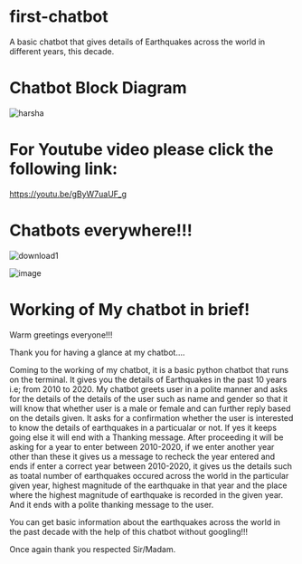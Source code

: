 # first-chatbot
A basic chatbot that gives details of Earthquakes across the world in different years, this decade.

# Chatbot Block Diagram
![harsha](https://user-images.githubusercontent.com/73134870/96507891-751a5400-1277-11eb-8bfe-fbdd802707da.PNG)


# For Youtube video please click the following link:
https://youtu.be/gByW7uaUF_g



# Chatbots everywhere!!!

![download1](https://user-images.githubusercontent.com/73134870/96508537-5f595e80-1278-11eb-93ea-b802ff9c0147.png)

![image](https://user-images.githubusercontent.com/73134870/96509741-1d311c80-127a-11eb-8d81-b332bdbb8a4a.png)


# Working of My chatbot in brief!
Warm greetings everyone!!!

Thank you for having a glance at my chatbot....

Coming to the working of my chatbot, it is a basic python chatbot that runs on the terminal. It gives you the details of Earthquakes in the past 10 years i.e; from 2010 to 2020. My chatbot greets user in a polite manner and asks for the details of the details of the user such as name and gender so that it will know that whether user is a male or female and can further reply based on the details given. It asks for a confirmation whether the user is interested to know the details of earthquakes in a particualar or not. If yes it keeps going else it will end with a Thanking message. After proceeding it will be asking for a year to enter between 2010-2020, if we enter another year other than these it gives us a message to recheck the year entered and ends if enter a correct year between 2010-2020, it gives us the details such as toatal number of earthquakes occured across the world in the particular given year, highest magnitude of the earthquake in that year and the place where the highest magnitude of earthquake is recorded in the given year. And it ends with a polite thanking message to the user.

You can get basic information about the earthquakes across the world in the past decade with the help of this chatbot without googling!!!

Once again thank you respected Sir/Madam.
